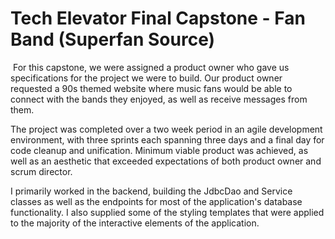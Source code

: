 # Tech Elevator Final Capstone - Fan Band (Superfan Source)
​
For this capstone, we were assigned a product owner who gave us specifications for the project we were to build. Our product owner requested a 90s themed website where music fans would be able to connect with the bands they enjoyed, as well as receive messages from them.

The project was completed over a two week period in an agile development environment, with three sprints each spanning three days and a final day for code cleanup and unification. Minimum viable product was achieved, as well as an aesthetic that exceeded expectations of both product owner and scrum director. 

I primarily worked in the backend, building the JdbcDao and Service classes as well as the endpoints for most of the application's database functionality. I also supplied some of the styling templates that were applied to the majority of the interactive elements of the application. 

